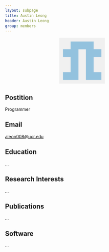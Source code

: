 ```yaml
---
layout: subpage
title: Austin Leong 
header: Austin Leong
group: members 
---
```


<p align="center"><a href="https://girke.bioinformatics.ucr.edu/members/austin-leong/"><img src="/members/austin-leong.png" alt="image" style="width:150px;"/></a></p>

## Postition

Programmer

## Email 

aleon008@ucr.edu 

## Education

...

## Research Interests

...

## Publications

...

## Software

...
